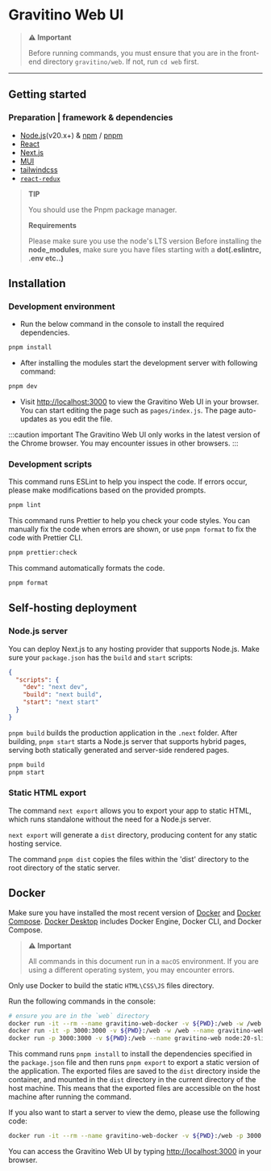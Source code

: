 <!--
  Copyright 2023 Datastrato Pvt Ltd.
  This software is licensed under the Apache License version 2.
-->

# Gravitino Web UI

> **⚠️ Important**
>
> Before running commands, you must ensure that you are in the front-end directory `gravitino/web`. If not, run `cd web` first.

---

## Getting started

### Preparation | framework & dependencies

- [Node.js](https://nodejs.org)(v20.x+) & [npm](https://www.npmjs.com/) / [pnpm](https://pnpm.io/)
- [React](https://react.dev/)
- [Next.js](https://nextjs.org)
- [MUI](https://mui.com/)
- [tailwindcss](https://tailwindcss.com/)
- [`react-redux`](https://react-redux.js.org/)

> **TIP**
>
> You should use the Pnpm package manager.
>
> **Requirements**
>
> Please make sure you use the node's LTS version
> Before installing the **node_modules**, make sure you have files starting with a **dot(.eslintrc, .env etc..)**

## Installation

### Development environment

- Run the below command in the console to install the required dependencies.

```bash
pnpm install
```

- After installing the modules start the development server with following command:

```bash
pnpm dev
```

- Visit <http://localhost:3000> to view the Gravitino Web UI in your browser. You can start editing the page such as `pages/index.js`. The page auto-updates as you edit the file.

:::caution important
The Gravitino Web UI only works in the latest version of the Chrome browser. You may encounter issues in other browsers.
:::

### Development scripts

This command runs ESLint to help you inspect the code. If errors occur, please make modifications based on the provided prompts.

```bash
pnpm lint
```

This command runs Prettier to help you check your code styles. You can manually fix the code when errors are shown, or use `pnpm format` to fix the code with Prettier CLI.

```bash
pnpm prettier:check
```

This command automatically formats the code.

```bash
pnpm format
```

## Self-hosting deployment

### Node.js server

You can deploy Next.js to any hosting provider that supports Node.js. Make sure your `package.json` has the `build` and `start` scripts:

```json
{
  "scripts": {
    "dev": "next dev",
    "build": "next build",
    "start": "next start"
  }
}
```

`pnpm build` builds the production application in the `.next` folder. After building, `pnpm start` starts a Node.js server that supports hybrid pages, serving both statically generated and server-side rendered pages.

```bash
pnpm build
pnpm start
```

### Static HTML export

The command `next export` allows you to export your app to static HTML, which runs standalone without the need for a Node.js server.

`next export` will generate a `dist` directory, producing content for any static hosting service.

The command `pnpm dist` copies the files within the 'dist' directory to the root directory of the static server.

## Docker

Make sure you have installed the most recent version of [Docker](https://www.docker.com/) and [Docker Compose](https://docs.docker.com/compose/install/#scenario-two-install-the-compose-plugin). [Docker Desktop](https://www.docker.com/products/docker-desktop/) includes Docker Engine, Docker CLI, and Docker Compose.

> **⚠️ Important**
>
> All commands in this document run in a `macOS` environment. If you are using a different operating system, you may encounter errors.

Only use Docker to build the static `HTML\CSS\JS` files directory.

Run the following commands in the console:

```bash
# ensure you are in the `web` directory
docker run -it --rm --name gravitino-web-docker -v ${PWD}:/web -w /web node:20-slim /bin/bash -c "pnpm install && pnpm dist"
docker run -it -p 3000:3000 -v ${PWD}:/web -w /web --name gravitino-web node:20-slim /bin/bash
docker run -p 3000:3000 -v ${PWD}:/web --name gravitino-web node:20-slim /bin/bash -c "pnpm install && pnpm dist"
```

This command runs `pnpm install` to install the dependencies specified in the `package.json` file and then runs `pnpm export` to export a static version of the application.
The exported files are saved to the `dist` directory inside the container, and mounted in the `dist` directory in the current directory of the host machine.
This means that the exported files are accessible on the host machine after running the command.

If you also want to start a server to view the demo, please use the following code:

```bash
docker run -it --rm --name gravitino-web-docker -v ${PWD}:/web -p 3000:3000 -w /web node:20-slim /bin/bash -c "pnpm install && pnpm dev"
```

You can access the Gravitino Web UI by typing <http://localhost:3000> in your browser.
